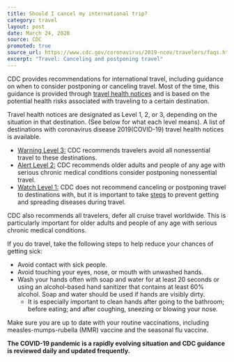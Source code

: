 ```yaml
---
title: Should I cancel my international trip?
category: travel
layout: post
date: March 24, 2020
source: CDC
promoted: true
source_url: https://www.cdc.gov/coronavirus/2019-ncov/travelers/faqs.html#canceling-postponing-travel
excerpt: "Travel: Canceling and postponing travel"
---
```


CDC provides recommendations for international travel, including guidance on when to consider postponing or canceling travel. Most of the time, this guidance is provided through [travel health notices](https://www.cdc.gov/coronavirus/2019-ncov/travelers/index.html) and is based on the potential health risks associated with traveling to a certain destination.

Travel health notices are designated as Level 1, 2, or 3, depending on the situation in that destination. (See below for what each level means). A list of destinations with coronavirus disease 2019(COVID-19) travel health notices is available.

- <u>Warning Level 3:</u> CDC recommends travelers avoid all nonessential travel to these destinations.
- <u>Alert Level 2:</u> CDC recommends older adults and people of any age with serious chronic medical conditions consider postponing nonessential travel.
- <u>Watch Level 1:</u> CDC does not recommend canceling or postponing travel to destinations with, but it is important to take [steps](https://www.cdc.gov/coronavirus/2019-ncov/prepare/prevention.html) to prevent getting and spreading diseases during travel.

CDC also recommends all travelers, defer all cruise travel worldwide. This is particularly important for older adults and people of any age with serious chronic medical conditions.

If you do travel, take the following steps to help reduce your chances of getting sick:

- Avoid contact with sick people.
- Avoid touching your eyes, nose, or mouth with unwashed hands.
- Wash your hands often with soap and water for at least 20 seconds or using an alcohol-based hand sanitizer that contains at least 60% alcohol. Soap and water should be used if hands are visibly dirty.
  - It is especially important to clean hands after going to the bathroom; before eating; and after coughing, sneezing or blowing your nose.

Make sure you are up to date with your routine vaccinations, including measles-mumps-rubella (MMR) vaccine and the seasonal flu vaccine.

**The COVID-19 pandemic is a rapidly evolving situation and CDC guidance is reviewed daily and updated frequently.**